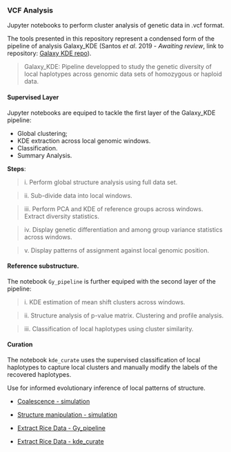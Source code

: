 ### VCF Analysis

Jupyter notebooks to perform cluster analysis of genetic data in .vcf format. 

The tools presented in this repository represent a condensed form of the pipeline of analysis Galaxy_KDE 
(Santos *et al*. 2019 - *Awaiting review*, link to repository: [Galaxy KDE repo](https://github.com/SantosJGND/Galaxy_KDE_classifier)). 

> Galaxy_KDE: Pipeline developped to study the genetic diversity of local haplotypes across genomic data sets of homozygous or haploid data.


#### Supervised Layer

Jupyter notebooks are equiped to tackle the first layer of the Galaxy_KDE pipeline:

- Global clustering;
- KDE extraction across local genomic windows. 
- Classification.
- Summary Analysis. 

**Steps**:

>i. Perform global structure analysis using full data set. 

>ii. Sub-divide data into local windows.

>iii. Perform PCA and KDE of reference groups across windows. Extract diversity statistics. 

>iv. Display genetic differentiation and among group variance statistics across windows.

>v. Display patterns of assignment against local genomic position.


#### Reference substructure.

The notebook `Gy_pipeline` is further equiped with the second layer of the pipeline:

>i. KDE estimation of mean shift clusters across windows.

>ii. Structure analysis of p-value matrix. Clustering and profile analysis.

>iii. Classification of local haplotypes using cluster similarity. 

#### Curation

The notebook `kde_curate` uses the supervised classification of local haplotypes 
to capture local clusters and manually modify the labels of the recovered haplotypes.

Use for informed evolutionary inference of local patterns of structure.


- [Coalescence - simulation](https://nbviewer.jupyter.org/github/SantosJGND/Tools_and_toys/blob/master/VCF_analysis/Simu_17-03-2019/vcf_analysis.ipynb)

- [Structure manipulation - simulation](https://nbviewer.jupyter.org/github/SantosJGND/Tools_and_toys/blob/master/VCF_analysis/vcf_analysis/vcf_analysis.ipynb)

- [Extract Rice Data - Gy_pipeline](https://nbviewer.jupyter.org/github/SantosJGND/Tools_and_toys/blob/master/VCF_analysis/Extract/vcf_analysis.ipynb)

- [Extract Rice Data - kde_curate](https://nbviewer.jupyter.org/github/SantosJGND/Tools_and_toys/blob/master/VCF_analysis/Extract/kde_curate.ipynb)